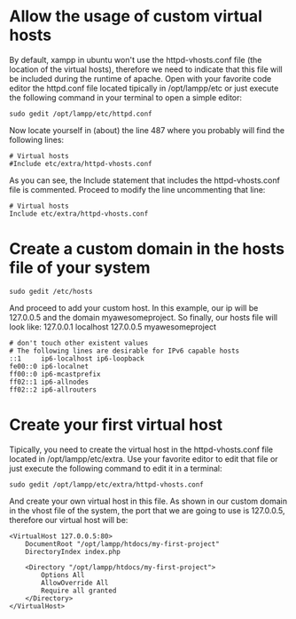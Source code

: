 Allow the usage of custom virtual hosts
==========================================
By default, xampp in ubuntu won't use the httpd-vhosts.conf file (the location of the virtual hosts), therefore we need to indicate that this file will be included during the runtime of apache. Open with your favorite code editor the httpd.conf file located tipically in /opt/lampp/etc or just execute the following command in your terminal to open a simple editor:

    sudo gedit /opt/lampp/etc/httpd.conf

Now locate yourself in (about) the line 487 where you probably will find the following lines:

    # Virtual hosts
    #Include etc/extra/httpd-vhosts.conf

As you can see, the Include statement that includes the httpd-vhosts.conf file is commented. Proceed to modify the line uncommenting that line:

    # Virtual hosts
    Include etc/extra/httpd-vhosts.conf


Create a custom domain in the hosts file of your system
=======================================================
    sudo gedit /etc/hosts

And proceed to add your custom host. In this example, our ip will be 127.0.0.5 and the domain myawesomeproject. So finally, our hosts file will look like:
    127.0.0.1	localhost
    127.0.0.5	myawesomeproject

    # don't touch other existent values
    # The following lines are desirable for IPv6 capable hosts
    ::1     ip6-localhost ip6-loopback
    fe00::0 ip6-localnet
    ff00::0 ip6-mcastprefix
    ff02::1 ip6-allnodes
    ff02::2 ip6-allrouters

Create your first virtual host
==============================
Tipically, you need to create the virtual host in the httpd-vhosts.conf file located in /opt/lampp/etc/extra. Use your favorite editor to edit that file or just execute the following command to edit it in a terminal:

    sudo gedit /opt/lampp/etc/extra/httpd-vhosts.conf

And create your own virtual host in this file. As shown in our custom domain in the vhost file of the system, the port that we are going to use is 127.0.0.5, therefore our virtual host will be:

    <VirtualHost 127.0.0.5:80>
        DocumentRoot "/opt/lampp/htdocs/my-first-project"
        DirectoryIndex index.php

        <Directory "/opt/lampp/htdocs/my-first-project">
            Options All
            AllowOverride All
            Require all granted
        </Directory>
    </VirtualHost>